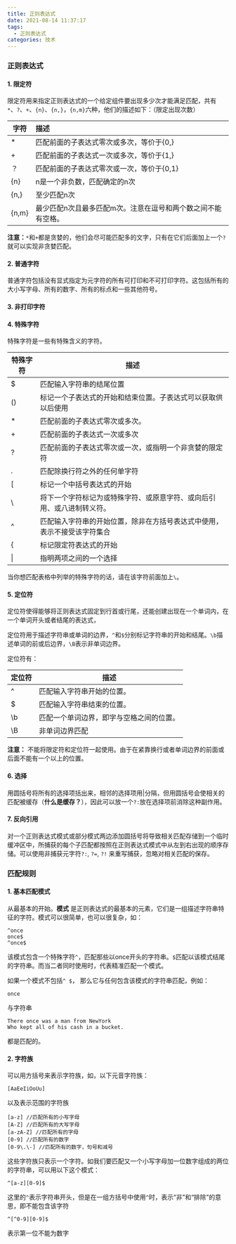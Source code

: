 ```yaml
---
title: 正则表达式
date: 2021-08-14 11:37:17
tags: 
  - 正则表达式
categories: 技术
---
```


<!--more-->

### 正则表达式

#### 1. 限定符

限定符用来指定正则表达式的一个给定组件要出现多少次才能满足匹配，共有`*`、`?`、`+`、`{n}`、`{n,}`，`{n,m}`六种，他们的描述如下：（限定出现次数）

| 字符  | 描述                                                         |
| ----- | :----------------------------------------------------------- |
| *     | 匹配前面的子表达式零次或多次，等价于{0,}                     |
| +     | 匹配前面的子表达式一次或多次，等价于{1,}                     |
| ？    | 匹配前面的子表达式零次或一次，等价于{0,1}                    |
| {n}   | n是一个非负数，匹配确定的n次                                 |
| {n,}  | 至少匹配n次                                                  |
| {n,m} | 最少匹配n次且最多匹配m次。注意在逗号和两个数之间不能有空格。 |

**注意：**`*`和`+`都是贪婪的，他们会尽可能匹配多的文字，只有在它们后面加上一个`?`就可以实现非贪婪匹配。

#### 2. 普通字符

普通字符包括没有显式指定为元字符的所有可打印和不可打印字符。这包括所有的大小写字母、所有的数字、所有的标点和一些其他符号。

#### 3. 非打印字符

#### 4. 特殊字符

特殊字符是一些有特殊含义的字符。

| 特殊字符 | 描述                                                         |
| -------- | ------------------------------------------------------------ |
| $        | 匹配输入字符串的结尾位置                                     |
| ()       | 标记一个子表达式的开始和结束位置。子表达式可以获取供以后使用 |
| *        | 匹配前面的子表达式零次或多次。                               |
| +        | 匹配前面的子表达式一次或多次                                 |
| ?        | 匹配前面的子表达式零次或一次，或指明一个非贪婪的限定符       |
| .        | 匹配除换行符之外的任何单字符                                 |
| [        | 标记一个中括号表达式的开始                                   |
| \        | 将下一个字符标记为或特殊字符、或原意字符、或向后引用、或八进制转义符。 |
| ^        | 匹配输入字符串的开始位置，除非在方括号表达式中使用，表示不接受该字符集合 |
| {        | 标记限定符表达式的开始                                       |
| \|       | 指明两项之间的一个选择                                       |

当你想匹配表格中列举的特殊字符的话，请在该字符前面加上`\`。

#### 5. 定位符

定位符使得能够将正则表达式固定到行首或行尾，还能创建出现在一个单词内，在一个单词开头或者结尾的表达式，

定位符用于描述字符串或单词的边界，`^`和`$`分别标记字符串的开始和结尾。`\b`描述单词的前或后边界，`\B`表示非单词边界。

定位符有：

| 定位符 | 描述                                     |
| ------ | ---------------------------------------- |
| ^      | 匹配输入字符串开始的位置。               |
| $      | 匹配输入字符串结束的位置。               |
| \b     | 匹配一个单词边界，即字与空格之间的位置。 |
| \B     | 非单词边界匹配                           |

**注意：** 不能将限定符和定位符一起使用。由于在紧靠换行或者单词边界的前面或后面不能有一个以上的位置。

#### 6. 选择

用圆括号将所有的选择项括出来，相邻的选择项用|分隔，但用圆括号会使相关的匹配被缓存（**什么是缓存？**），因此可以放一个`?:`放在选择项前消除这种副作用。

#### 7. 反向引用

对一个正则表达式模式或部分模式两边添加圆括号将导致相关匹配存储到一个临时缓冲区中，所捕获的每个子匹配都按照在正则表达式模式中从左到右出现的顺序存储。可以使用非捕获元字符`?:`, `?=`, `?!` 来重写捕获，忽略对相关匹配的保存。

### 匹配规则

#### 1. 基本匹配模式

从最基本的开始。**模式** 是正则表达式的最基本的元素，它们是一组描述字符串特征的字符。模式可以很简单，也可以很复杂，如：

```
^once
once$
^once$
```

该模式包含一个特殊字符`^`，匹配那些以once开头的字符串。`$`匹配以该模式结尾的字符串。而当二者同时使用时，代表精准匹配一个模式。

如果一个模式不包括`^ $`， 那么它与任何包含该模式的字符串匹配，例如：

```
once
```

与字符串

```
There once was a man from NewYork
Who kept all of his cash in a bucket.
```

都是匹配的。

#### 2. 字符族

可以用方括号来表示字符族，如，以下元音字符族：

```
[AaEeIiOoUu]
```

以及表示范围的字符族

```
[a-z] //匹配所有的小写字母 
[A-Z] //匹配所有的大写字母 
[a-zA-Z] //匹配所有的字母 
[0-9] //匹配所有的数字 
[0-9\.\-] //匹配所有的数字，句号和减号 
```

这些字符族只表示一个字符。如我们要匹配又一个小写字母加一位数字组成的两位的字符串，可以用以下这个模式：

```
^[a-z][0-9]$
```

这里的`^`表示字符串开头，但是在一组方括号中使用`^`时，表示“非”和“排除”的意思，即不能包含该字符

```
^[^0-9][0-9]$
```

表示第一位不能为数字
